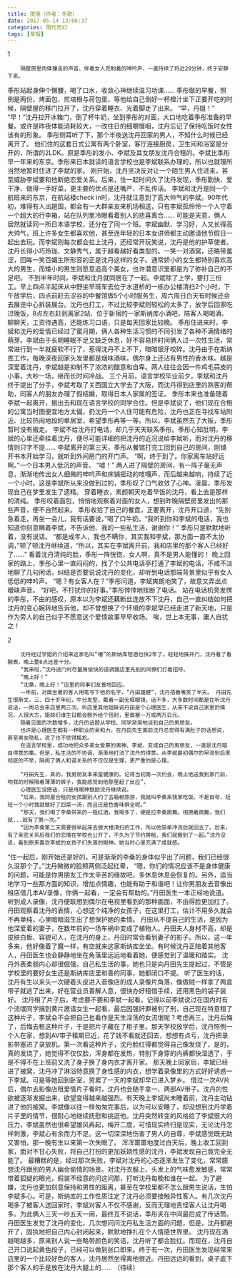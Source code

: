 ```yaml
---
title: 堕落（作者：冬歌）
date: 2017-05-14 13:06:37
categories: 現代奇幻
tags: [草榴]
---
```

1

        隔壁房里肉体撞击的声音、伴着女人克制着的呻吟声，一直持续了将近20分钟，终于安静下来。
季彤站起身伸个懒腰，喝了口水，收敛心神继续温习功课......
        季彤做的早餐，照例是两份，烤面包、煎培根与荷包蛋，等他给自己倒好一杯橙汁坐下正要开吃的时候，隔壁屋的移门拉开了，沈丹穿着睡衣、光着脚走了出来。
        “早，丹姐！”
        “早！”沈丹拉开冰箱门，倒了杯牛奶，坐到季彤的对面，大口地吃着季彤准备的早餐。或许是昨夜体能消耗较大，一改往日的细嚼慢咽，沈丹忘记了保持吃饭时女性该有的形象。
        季彤侧耳听了下，那个半夜送沈丹回家的男人，不知什么时候已经离开了。
        他们住的这套日式公寓有两个卧室，客厅连接厨房，卫生间和浴室是分开的，所谓的2LDK。原是季彤的发小、李斌及其女朋友沈丹合租的。李斌比季彤早一年来的东京。季彤来日本就读的语言学校也是李斌联系办理的，所以也就理所当然地暂时住进了李斌的家。
        刚开始，沈丹坚决反对让一个陌生男人住进来，甚至威胁李斌要和他断绝恋爱关系。后来，住一起时间久了沈丹发现，季彤勤快、爱干净、做得一手好菜，更主要的优点是还嘴严、不乱传话。
        李斌和沈丹是同一个航班来的东京，在航站楼check in时，沈丹就注意到了高大帅气的李斌。90年代初，难得有人出趟国，都会有一大群亲友来机场相送，只有李斌孤伶伶一个人守着一个超大的行李箱，站在队列里冷眼看着别人的悲喜离合……
        可能是天意，俩人居然就读同一所日本语学校，还分在了同一个班。李斌幽默、学习好，人又长得高大帅气，班上许多女生都喜欢他，甚至连年轻的日本女讲师都主动邀请他节假日一起出去玩。而李斌则每次都会拉上沈丹，还经常开玩笑说，沈丹是他的护草使者。
        沈丹长得小巧玲珑、文静秀气，属于越看越好看类型的。一笑一对酒窝，还略带羞涩，回眸一笑百媚生所形容的正是沈丹这样的女子。通常娇小的女生都特别喜欢高大的男生，而矮小的男生则愿意追高个美女，也许潜意识里都是为了弥补自己的不足吧。
        不到半年时间，李斌和沈丹就同居在了一起。李斌除了上学，要打三份工。早上四点半起床从中野坐早班车去位于水道桥的一栋办公楼清扫2个小时，下午放学后，四点前赶去涩谷的中餐馆做5个小时服务生，周六周日白天有时候还会去展览中心拆装展台。沈丹也打工，不过比较李斌则轻松的太多了，放学后回家吃过晚饭，8点左右赶到离家2站、位于新宿的一家斯纳库小酒吧，陪客人喝喝酒、聊聊天，工资待遇高，还能练习口语，只是每天回家比较晚。
        季彤住进来时，李斌和沈丹的爱情已经过了蜜月期，俩人各种生活习惯的不同引发了各种不满情绪的萌芽。李斌由于长期睡眠不足又缺乏休息，好不容易挤时间俩人过一次性生活，常常进行到一半就疲软不行了，惹得沈丹不上不下，暗暗银牙咬碎。沈丹由于在斯纳库工作，每晚深夜回家头发里都是烟味酒味，偶尔身上还沾有男性的香水味。越是深爱着沈丹，李斌越是抑制不了浓浓的醋意和自卑。两人往往会因一件鸡毛蒜皮的小事，大吵一场，继而长时间冷战。
        三个月前，语言学校毕业前夕，李斌和沈丹终于提出了分手，李斌考取了关西国立大学去了大阪，而沈丹得到店里的熟客的帮助，同客人的朋友办理了假结婚，取得日本人家属的签证。
        季彤本来也准备随着李斌一起离开，搬出去和现在语言学校的同学合住。但是李斌说了，他们现在合租的公寓当时图便宜地方太偏，扔沈丹一个人住可能有危险，沈丹也正在寻找车站附近、比较热闹地段的单居室，希望季彤再等一等。所以，李斌虽然去了大阪，季彤暂时没有搬走。
        李斌不给沈丹打电话，却几乎天天联系季彤。季彤心知肚明，李斌的心里还牵挂着沈丹，便尽可能详细的把沈丹的近况说给李斌听，而对沈丹的移情则只字不提……
        李斌离开的第三天，季彤从餐馆打完工回到自己的房间，刚铺开书本开始学习，就听到外间房门的开门声。
        “啊，终于到了。你家离车站好远啊。”一个日本男人低沉的声音。
        “嘘！”
        两人进了隔壁的房间，有一阵子毫无声息，渐渐地传出女人细微的呻吟声和床铺摇动的吱嘎声，而后越来越响，持续了近一个小时，这是李斌所从来没做到过的，季彤叹了口气收敛了心神。凌晨，季彤发现自己在梦里发生了遗精。
        穿着睡衣，素颜朝天吃着早饭的沈丹，看上去是那样的清纯。 季彤咬着面包，悄悄地观察着对面的女人，想到昨晚隔壁房里发出的那些声音，便不自然起来。
        季彤收拾了自己的餐盘，正要离开，沈丹开口道，“先别急着走，再坐一会儿，我有话要说，”喝了口牛奶，“我听到你和李斌的电话，我也知道你刻意瞒着李斌，不告诉他、我的一些私生活，谢谢你！”
        季彤只是默默地听着，没有说话。
        “都是成年人，我也不瞒你，其实我和李斌，那方面一直不太协调，”顿了顿沈丹继续道，“所以，其实在李斌离开前，我和店里的那个客人已经好了......”
        看着沈丹清纯的脸，季彤一阵恍惚，女人啊，真不是男人能懂的！
        晚上回家的路上，季彤心里一直闷闷的，找了个公共电话亭打通了李斌的电话，不咸不淡地聊了几句闲话，纠结是否要说说沈丹的变化，却听到电话那端背景里似乎有女人低低的呻吟声。
        “嗯？有女客人在？”季彤问道，李斌爽朗地笑了，故意又弄出点暧昧声音。
        “好吧，不打扰你的好事。”季彤悻悻地挂断了电话。
        站在电话机旁发愣的季彤，不由的感叹，原本以为李斌还藕断丝连放不下沈丹，自己一直纠结如何把沈丹的变心婉转地告诉他，却不曾想换了个环境的李斌早已经走进了新天地，只是作为旁人的自己似乎不愿意这个爱情故事早早收场。
        唉，世上本无事，庸人自扰之！


2

        沈丹经过学姐的介绍来这家名叫“椿”的斯纳库陪酒也快2年了。轻轻地推开门，沈丹看了看腕表，晚上整8点还差十分。
        “我来啦，”沈丹进门时尽量用愉快的语调跟店里先到的同僚们打着招呼。
        “晚上好！”
        “沈桑，晚上好！”店里的同事们友善地回应。
        一年前，对面坐着的客人用笔写下他的名字，“丹田雄健”，沈丹捂着嘴笑了半天。 丹田先生很斯文，三、四十岁年纪，中分发型，戴着一副无框眼镜，话不多，大多数时间都是在听沈丹说话，一周总会来店里两三次。听店里其他姐妹说丹田是个心理医生，从来不说自己家里的情况，人很大方，姐妹们谁生日都会额外给个信封，里面塞一万或两万日元。
        随着见面的次数增多，沈丹的话题从学校、同学渐渐地谈到自己的男朋友。
        也许是心理医生都有一种职业的亲和力，在丹田先生面前沈丹总觉得有满肚子的话想说，甚至男女隐私，说了也不觉得尴尬。
        在语言学校里，成功地把众多美女爱慕的男神、李斌，变成自己的男朋友，一直是沈丹暗自得意的事。但是，私生活的不协调，渐渐地打消了沈丹的得意。从李斌最初偶尔的早泄到后来彻底的不举，隔阂了俩人和谐关系的不仅仅是生理，更严重的是心理。

        “丹田先生，真的，我男朋友本来蛮健康的。记得当初第一次约会，晚上他送我到家门前，吻我的时候隔着薄薄的裤子，我能感觉到他那里起了反应”，
        心理医生没搭话，只是用眼神鼓励沈丹继续说。
        “后来，我同屋合租的女孩跟别人约了去箱根旅游，我就叫李桑来我家吃饭。不是自夸，短短一个小时我就做好了四菜一汤，而且还是色香味俱全呢。”
        “那天，我们喝了李桑带来的一瓶红酒，我喝多了，硬是拉李桑跳舞。相拥着跳舞，我们就...就有了第一次。”
        “因为李桑第二天需要很早起床去做大楼清扫的工作，所以他简单冲洗后就回去了。后来，有了亲密关系后我们的恋情在学校也公开了，不久为了节约房租，我们就搬到了一起。”沈丹没说，看到原来喜欢李斌的女孩子们失落的眼神，她当时心里充满了成就感。
“住一起后，刚开始还是好的，可是渐渐的李桑的身体似乎出了问题，我们已经很久没那个了。”沈丹微微的脸颊两侧泛起红晕，
        “嗯，你们的情况应该不是身体健康的问题，可能是你男朋友工作太辛苦的缘故吧，多休息休息会恢复的。另外，适当地学习一些那方面的知识，增加点情趣，也能有助于和谐吧！让你男朋友去音像出租店借几本AV录像，你俩一起看，一定会有帮助的。”丹田医生一本正经地说道。
        听到成人录像，沈丹便联想到偶尔在电视里看到的那种画面，不由得脸更加红了。
        丹田观察着沈丹的表情，心想这个纯净的女孩子，在这里打工，估计不用多久就会不再单纯，心里暗暗滋生出了想保护她的柔情。
        丹田从不提自己的生活，是因为他深爱着的妻子，在数年前的一场车祸中变成了植物人。丹田夫人身材不高，却是皮肤白皙、容貌可人，在沈丹的身上，丹田时常会看到妻子的影子。所以，这一年多来，他好像着了魔一样，有空就来这家斯纳库坐坐。有时候沈丹正陪着其他客人，丹田医生也会静静地坐在角落里远远地看着她，便感觉到了温暖和踏实。
        沈丹外表柔弱内心却很倔强，自己私生活的事，她也只是向丹田先生提起过，不管是学校里的要好女生还是斯纳库店里和善的同事，她都闭口不提。
        听了医生的话，沈丹有生以来头一次硬着头皮进入音像店的成人录像片角落，像做贼一样拿了两盒带子就逃了出来，好在营业员善解人意，很快办好租借手续，还用黑色的袋子装好。
        沈丹租了片子后，考虑要不要和李斌一起看，记得以前李斌说过在国内时有个流氓同学搞到黄片邀请女生一起看，最后因强奸罪被判了刑，自己现在特意租了这种片子，李斌会不会把自己也看作是天生淫荡的女流氓呢？考虑再三，沈丹后悔了，后悔去租这种片子，于是把片子藏在了柜子里。那天学校放学后，沈丹照例一个人在家，想到AV带子租期已近，花了钱不看就还回去，想想有点亏，沈丹把录影带塞进了录放机。第一次看这种片子，沈丹脸红得都觉得自己像发烧了，是的，真的发烧了，她觉得不仅仅脸，浑身都在发热，特别下身穿的内裤都快湿透了，于是不得不在上班前又洗了身子换了身内衣才离开家。
        那天晚上回家后，李斌已经进了被窝，沈丹冲了淋浴特意换了身性感的内衣，想学着录像里的方式好好诱惑一下李斌。可是等她回到卧室，劳累了一天的李斌却早已进入梦乡。
        借过一次AV片后，偶尔去影像店租爱情片子看时，沈丹也会随手拿一、两部AV带子。沈丹的性欲被逐渐发掘出来，欲望变得越来越强烈。有天晚上李斌尚未睡着前，沈丹主动钻进了他的被窝。李斌像以往一样匆匆完事后，以为可以安睡了，却没想到沈丹学着片子里的情节，很耐心地继续抚慰和挑逗他。沈丹突然转变的风格给了李斌很大的压力，李斌虽然也很希望雄风再起，梅开二度，可惜现实终归是现实，无论沈丹怎样刺激，李斌心有余而力不足。这一切深深地伤害了男人的自尊，李斌感觉既无助又害怕，那一晚有生以来第一次失眠了。
        浑浑噩噩地度过白天后，晚上收工回到家，面对不甘心失败，将自己打扮的更加妖娆性感的沈丹，李斌发现自己竟完全无能了。
        最糟糕的是，经过那次失败，李斌对沈丹的心态逐渐发生了变化，常常臆想沈丹跟别的男人幽会偷情的场景。对沈丹衣服上、头发上的气味愈发敏感，常常带着狐疑的眼光，假装不经意的问这问那，打听沈丹每晚和谁在一起。
        为了避嫌，沈丹也更加刻意保持和男性的距离，甚至在学校里都不怎么跟男生说话，生怕李斌多心。可是，斯纳库的工作性质注定了沈丹必须要接触异性客人。有几次沈丹喝多了被客人送回家时，李斌对客人不仅不感谢，反而无理地责怪客人让沈丹喝多。为此俩人三天一吵五天一闹，最终互不说话，季彤夹在中间最后成了传话筒。
        丹田医生发觉了沈丹的变化，几次想问问沈丹私生活方面的问题，但是，沈丹都避开了，固执地把自己内心封闭起来，默默地挣扎在个人情感世界里。
        沈丹现在酒越喝越多，原来别人说一些略带颜色的笑话，沈丹听了都会脸红。而现在，沈丹自己开口说起黄色段子，已经可以做到张口即来。终于有一次，丹田医生发现经常来店里的一个比较好色的客人，沈丹居然坐得离他很近。丹田远远的看到，桌子底下那个客人的手是放在沈丹大腿上的……
（待续）